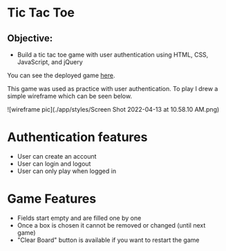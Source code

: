 
# Tic Tac Toe

## Objective:

* Build a tic tac toe game with user authentication using HTML, CSS, JavaScript, and jQuery 

You can see the deployed game [here](https://steph-kimm.github.io/auth-tic-tac-toe/).

This game was used as practice with user authentication. 
To play I drew a simple wireframe which can be seen below.

![wireframe pic](./app/styles/Screen Shot 2022-04-13 at 10.58.10 AM.png)

# Authentication features 

* User can create an account
* User can login and logout
* User can only play when logged in


# Game Features

* Fields start empty and are filled one by one 
* Once a box is chosen it cannot be removed or changed (until next game)
* "Clear Board" button is available if you want to restart the game


